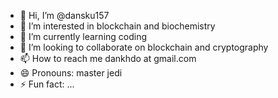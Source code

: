 - 👋 Hi, I’m @dansku157
- 👀 I’m interested in blockchain and biochemistry
- 🌱 I’m currently learning coding
- 💞️ I’m looking to collaborate on blockchain and cryptography
- 📫 How to reach me dankhdo at gmail.com
- 😄 Pronouns: master jedi
- ⚡ Fun fact: ...

<!---
dansku157/dansku157 is a ✨ special ✨ repository because its `README.md` (this file) appears on your GitHub profile.
You can click the Preview link to take a look at your changes.
--->
